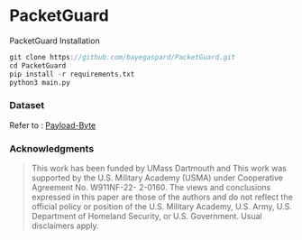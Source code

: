 # PacketGuard
PacketGuard
Installation
```d
git clone https://github.com/bayegaspard/PacketGuard.git
cd PacketGuard
pip install -r requirements.txt
python3 main.py
```
### Dataset 
Refer to : [Payload-Byte](https://github.com/Yasir-ali-farrukh/Payload-Byte.git)

### Acknowledgments
> This work has been funded by UMass Dartmouth and This work was supported by the U.S. Military Academy (USMA) under Cooperative Agreement No. W911NF-22- 2-0160. The views and conclusions expressed in this paper are those of the authors and do not reflect the official policy or position of the U.S. Military Academy, U.S. Army, U.S. Department of Homeland Security, or U.S. Government. Usual disclaimers apply.